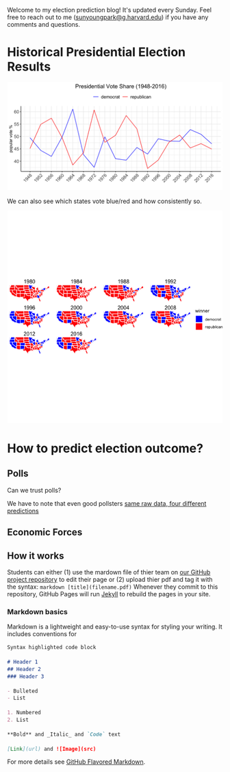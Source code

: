 Welcome to my election prediction blog! It's updated every Sunday. Feel free to reach out to me (sunyoungpark@g.harvard.edu) if you have any comments and questions.

# Historical Presidential Election Results

![](past_results.png)

We can also see which states vote blue/red and how consistently so.

![](past_results_state.png)

# How to predict election outcome?

## Polls

Can we trust polls? 

We have to note that even good pollsters [same raw data, four different predictions](https://www.nytimes.com/interactive/2016/09/20/upshot/the-error-the-polling-world-rarely-talks-about.html)

## Economic Forces

## How it works

Students can either (1) use the mardown file of thier team on [our GitHub project repository](https://github.com/Sun-Young-Park/Election-Analytics) to edit their page or (2) upload thier pdf and tag it with the syntax: ```markdown [title](filename.pdf)``` Whenever they commit to this repository, GitHub Pages will run [Jekyll](https://jekyllrb.com/) to rebuild the pages in your site.

### Markdown basics

Markdown is a lightweight and easy-to-use syntax for styling your writing. It includes conventions for

```markdown
Syntax highlighted code block

# Header 1
## Header 2
### Header 3

- Bulleted
- List

1. Numbered
2. List

**Bold** and _Italic_ and `Code` text

[Link](url) and ![Image](src)
```

For more details see [GitHub Flavored Markdown](https://guides.github.com/features/mastering-markdown/).
